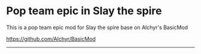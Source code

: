 # Pop team epic in Slay the spire

This is a pop team epic mod for Slay the spire base on Alchyr's BasicMod

https://github.com/Alchyr/BasicMod


---
